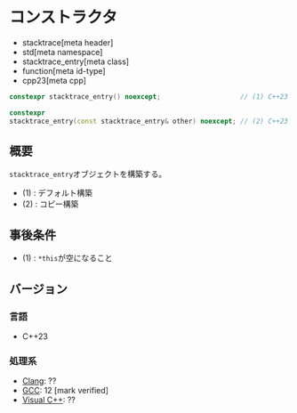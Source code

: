 # コンストラクタ
* stacktrace[meta header]
* std[meta namespace]
* stacktrace_entry[meta class]
* function[meta id-type]
* cpp23[meta cpp]

```cpp
constexpr stacktrace_entry() noexcept;                    // (1) C++23

constexpr
stacktrace_entry(const stacktrace_entry& other) noexcept; // (2) C++23
```

## 概要
`stacktrace_entry`オブジェクトを構築する。

- (1) : デフォルト構築
- (2) : コピー構築


## 事後条件
- (1) : `*this`が空になること


## バージョン
### 言語
- C++23

### 処理系
- [Clang](/implementation.md#clang): ??
- [GCC](/implementation.md#gcc): 12 [mark verified]
- [Visual C++](/implementation.md#visual_cpp): ??
